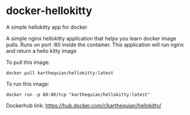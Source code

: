 # docker-hellokitty
A simple hellokitty app for docker

A simple nginx hellokitty application that helps you learn docker image pulls. Runs on port :80 inside the container. This application will run nginx and return a hello kitty image

To pull this image:
```
docker pull karthequian/hellokitty:latest
```

To run this image:
```
docker run -p 80:80/tcp "karthequian/hellokitty:latest"
```

Dockerhub link: https://hub.docker.com/r/karthequian/hellokitty/
